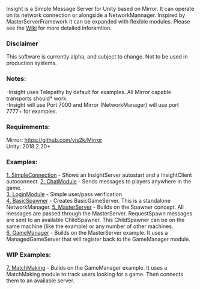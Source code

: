 Insight is a Simple Message Server for Unity based on Mirror. It can operate on its network connection or alongside a NetworkMannager. Inspired by MasterServerFramework it can be expanded with flexible modules. Please see the [Wiki](https://github.com/uweenukr/Insight/wiki) for more detailed inforamtion.

### Disclaimer  
This software is currently alpha, and subject to change. Not to be used in production systems.  

### Notes:    
-Insight uses Telepathy by default for examples. All Mirror capable transports should* work.  
-Insight will use Port 7000 and Mirror (NetworkManager) will use port 7777+ for examples.  

### Requirements:  
Mirror: https://github.com/vis2k/Mirror   
Unity: 2018.2.20+  

### Examples:  
[1. SimpleConnection](https://github.com/uweenukr/Insight/wiki/Example:-1-SimpleConnection) - Shows an InsightServer autostart and a InsightClient autoconnect.
[2. ChatModule](https://github.com/uweenukr/Insight/wiki/Example:-2-Chat) - Sends messages to players anywhere in the game.  
[3. LoginModule](https://github.com/uweenukr/Insight/wiki/Example:-3-Login) - Simple user/pass verification  
[4. BasicSpawner](https://github.com/uweenukr/Insight/wiki/Example:-4-Spawner) - Creates BasicGameServer. This is a standalone NetworkManager.
[5. MasterServer](https://github.com/uweenukr/Insight/wiki/Example:-5-MasterServer) - Builds on the Spawner concept. All messages are passed through the MasterServer. RequestSpawn messages are sent to an available ChildSpawner. This ChildSpawner can be on the same machine (like the example) or any number of other machines.  
[6. GameManager](https://github.com/uweenukr/Insight/wiki/Example:-6-GameManager) -  Builds on the MasterServer example. It uses a ManagedGameServer that will register back to the GameManager module.  

### WIP Examples:  
[7. MatchMaking](https://github.com/uweenukr/Insight/wiki/Example:-WIP-7-MatchMaker) - Builds on the GameManager example. It uses a MatchMaking module to track users looking for a game. Then connects them to an available server.  
